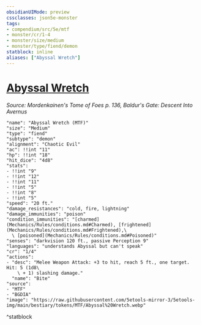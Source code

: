 ```yaml
---
obsidianUIMode: preview
cssclasses: json5e-monster
tags:
- compendium/src/5e/mtf
- monster/cr/1-4
- monster/size/medium
- monster/type/fiend/demon
statblock: inline
aliases: ["Abyssal Wretch"]
---
```

# [Abyssal Wretch](Mechanics\bestiary\fiend/abyssal-wretch-mtf.md)
*Source: Mordenkainen's Tome of Foes p. 136, Baldur's Gate: Descent Into Avernus*  

```statblock
"name": "Abyssal Wretch (MTF)"
"size": "Medium"
"type": "fiend"
"subtype": "demon"
"alignment": "Chaotic Evil"
"ac": !!int "11"
"hp": !!int "18"
"hit_dice": "4d8"
"stats":
- !!int "9"
- !!int "12"
- !!int "11"
- !!int "5"
- !!int "8"
- !!int "5"
"speed": "20 ft."
"damage_resistances": "cold, fire, lightning"
"damage_immunities": "poison"
"condition_immunities": "[charmed](Mechanics/Rules/conditions.md#Charmed), [frightened](Mechanics/Rules/conditions.md#Frightened),\
  \ [poisoned](Mechanics/Rules/conditions.md#Poisoned)"
"senses": "darkvision 120 ft., passive Perception 9"
"languages": "understands Abyssal but can't speak"
"cr": "1/4"
"actions":
- "desc": "Melee Weapon Attack: +3 to hit, reach 5 ft., one target. Hit: 5 (1d8\
    \ + 1) slashing damage."
  "name": "Bite"
"source":
- "MTF"
- "BGDIA"
"image": "https://raw.githubusercontent.com/5etools-mirror-3/5etools-img/main/bestiary/tokens/MTF/Abyssal%20Wretch.webp"
```
^statblock